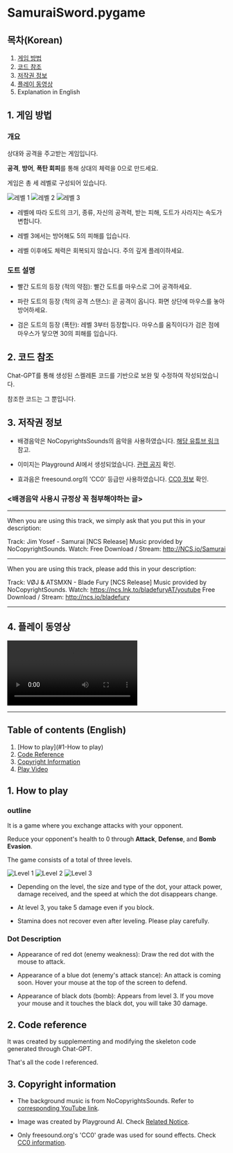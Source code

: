 # SamuraiSword.pygame

## 목차(Korean)
1. [게임 방법](#1-게임-방법)
2. [코드 참조](#2-코드-참조)
3. [저작권 정보](#3-저작권-정보)
4. [플레이 동영상](#4-플레이-동영상)
5. Explanation in English

## 1. 게임 방법
### 개요
상대와 공격을 주고받는 게임입니다. 

**공격**, **방어**, **폭탄 회피**를 통해 상대의 체력을 0으로 만드세요.

게임은 총 세 레벨로 구성되어 있습니다.

![레벨 1](images/Level_1.jpg)
![레벨 2](images/Level_2.jpg)
![레벨 3](images/Level_3.png)

- 레벨에 따라 도트의 크기, 종류, 자신의 공격력, 받는 피해, 도트가 사라지는 속도가 변합니다.

- 레벨 3에서는 방어해도 5의 피해를 입습니다.

- 레벨 이후에도 체력은 회복되지 않습니다. 주의 깊게 플레이하세요.

### 도트 설명
- 빨간 도트의 등장 (적의 약점): 빨간 도트를 마우스로 그어 공격하세요.

- 파란 도트의 등장 (적의 공격 스탠스): 곧 공격이 옵니다. 화면 상단에 마우스를 놓아 방어하세요.

- 검은 도트의 등장 (폭탄): 레벨 3부터 등장합니다. 마우스를 움직이다가 검은 점에 마우스가 닿으면 30의 피해를 입습니다.

## 2. 코드 참조
Chat-GPT를 통해 생성된 스켈레톤 코드를 기반으로 보완 및 수정하여 작성되었습니다.

참조한 코드는 그 뿐입니다.

## 3. 저작권 정보
- 배경음악은 NoCopyrightsSounds의 음악을 사용하였습니다. [해당 유튜브 링크](https://www.youtube.com/@NoCopyrightSounds) 참고.

- 이미지는 Playground AI에서 생성되었습니다. [관련 공지](http://help.playgroundai.com/en/articles/6848773-how-does-copyright-work-do-i-own-the-images-i-create) 확인.

- 효과음은 freesound.org의 'CC0' 등급만 사용하였습니다. [CC0 정보](https://creativecommons.org/publicdomain/zero/1.0/) 확인.

### <배경음악 사용시 규정상 꼭 첨부해야하는 글>

- - - - - - - - - - - - - - - - - - - - - - - - - - - - - - - - - - - - - -

When you are using this track, we simply ask that you put this in your description:

Track: Jim Yosef - Samurai [NCS Release]
Music provided by NoCopyrightSounds.
Watch:
Free Download / Stream: http://NCS.io/Samurai


- - - - - - - - - - - - - - - - - - - - - - - - - - - - - - - - - - - - - -

When you are using this track, please add this in your description:

Track: VØJ & ATSMXN - Blade Fury [NCS Release]
Music provided by NoCopyrightSounds.
Watch: https://ncs.lnk.to/bladefuryAT/youtube
Free Download / Stream: http://ncs.io/bladefury

- - - - - - - - - - - - - - - - - - - - - - - - - - - - - - - - - - - - - -

## 4. 플레이 동영상

![플레이 동영상](Playing_Vids/SamuraiSword_Play.mp4)




- - - - - - - - - - - - - - - - - - - - - - - - - - - - - - - - - - - - - -

## Table of contents (English)
1. [How to play](#1-How to play)
2. [Code Reference](#2-Code-Reference)
3. [Copyright Information](#3-Copyright-Information)
4. [Play Video](#4-Play-Video)

## 1. How to play
### outline
It is a game where you exchange attacks with your opponent.

Reduce your opponent's health to 0 through **Attack**, **Defense**, and **Bomb Evasion**.

The game consists of a total of three levels.

![Level 1](images/Level_1.jpg)
![Level 2](images/Level_2.jpg)
![Level 3](images/Level_3.png)

- Depending on the level, the size and type of the dot, your attack power, damage received, and the speed at which the dot disappears change.

- At level 3, you take 5 damage even if you block.

- Stamina does not recover even after leveling. Please play carefully.

### Dot Description
- Appearance of red dot (enemy weakness): Draw the red dot with the mouse to attack.

- Appearance of a blue dot (enemy's attack stance): An attack is coming soon. Hover your mouse at the top of the screen to defend.

- Appearance of black dots (bomb): Appears from level 3. If you move your mouse and it touches the black dot, you will take 30 damage.

## 2. Code reference
It was created by supplementing and modifying the skeleton code generated through Chat-GPT.

That's all the code I referenced.

## 3. Copyright information
- The background music is from NoCopyrightsSounds. Refer to [corresponding YouTube link](https://www.youtube.com/@NoCopyrightSounds).

- Image was created by Playground AI. Check [Related Notice](http://help.playgroundai.com/en/articles/6848773-how-does-copyright-work-do-i-own-the-images-i-create).

- Only freesound.org's 'CC0' grade was used for sound effects. Check [CC0 information](https://creativecommons.org/publicdomain/zero/1.0/).
